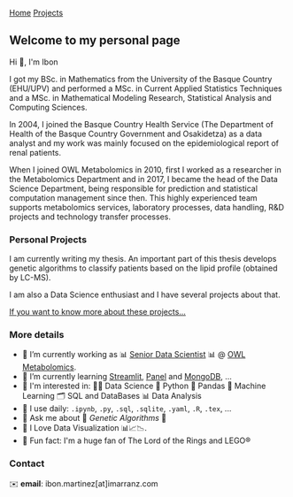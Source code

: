 [Home](index.md) [Projects](projects.md)

## Welcome to my personal page

Hi :wave:, I'm Ibon

I got my BSc. in Mathematics from the University of the Basque Country (EHU/UPV) and performed a MSc. in Current Applied Statistics Techniques and a MSc. in Mathematical Modeling Research, Statistical Analysis and Computing Sciences. 

In 2004, I joined the Basque Country Health Service (The Department of Health of the Basque Country Government and Osakidetza) as a data analyst and my work was mainly focused on the epidemiological report of renal patients. 

When I joined OWL Metabolomics in 2010, first I worked as a researcher in the Metabolomics Department and in 2017, I became the head of the Data Science Department, being responsible for prediction and statistical computation management since then. This highly experienced team supports metabolomics services, laboratory processes, data handling, R&D projects and technology transfer processes.

### Personal Projects

I am currently writing my thesis. An important part of this thesis develops genetic algorithms to classify patients based on the lipid profile (obtained by LC-MS).

I am also a Data Science enthusiast and I have several projects about that.

[If you want to know more about these projects...](projects.md) 

### More details


- :pushpin: I’m currently working as :bar_chart: [Senior Data Scientist](https://www.owlmetabolomics.com/management-team-member.aspx?member=22) :bar_chart: @ [OWL Metabolomics](https://www.owlmetabolomics.com/).
- :pushpin: I’m currently learning [Streamlit](https://docs.streamlit.io/), [Panel](https://panel.holoviz.org/#) and [MongoDB](https://github.com/mongodb/mongo), ...
- :pushpin: I'm interested in: :man_scientist: Data Science :snake: Python :panda_face: Pandas :robot: Machine Learning :card_index_dividers: SQL and DataBases :bar_chart: Data Analysis
- :pushpin: I use daily: `.ipynb`, `.py`, `.sql`, `.sqlite`, `.yaml`, `.R`, `.tex`, ...
- :pushpin: Ask me about :dna: _Genetic Algorithms_ :dna:
- :pushpin: I Love Data Visualization :bar_chart::chart_with_upwards_trend::chart_with_downwards_trend:.
- :pushpin: Fun fact: I'm a huge fan of The Lord of the Rings and LEGO&#xae; 


### Contact

:envelope: **email**: ibon.martinez[at]imarranz.com

<!--

***

:octocat: **GitHub**: [imarranz](https://github.com/imarranz)

***

:books: **ORCID**: [0000-0001-9483-8426](https://orcid.org/0000-0001-9483-8426)   
:books: **Scopus Author ID**: [55180708800](https://www.scopus.com/authid/detail.uri?authorId=55180708800)

https://www.codingwithricky.com/2021/05/10/intro-to-github-pages-create-a-simple-and-free-personal-website/
https://github.com/pages-themes/minimal
-->